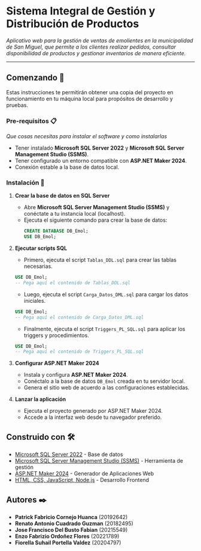 # Sistema Integral de Gestión y Distribución de Productos

_Aplicativo web para la gestión de ventas de emolientes en la municipalidad de San Miguel, que permite a los clientes realizar pedidos, consultar disponibilidad de productos y gestionar inventarios de manera eficiente._

---

## Comenzando 🚀
Estas instrucciones te permitirán obtener una copia del proyecto en funcionamiento en tu máquina local para propósitos de desarrollo y pruebas.

### Pre-requisitos 📋

_Que cosas necesitas para instalar el software y como instalarlas_

- Tener instalado **Microsoft SQL Server 2022** y **Microsoft SQL Server Management Studio (SSMS)**.
- Tener configurado un entorno compatible con **ASP.NET Maker 2024**.
- Conexión estable a la base de datos local.

### Instalación 🔧

1. **Crear la base de datos en SQL Server**
   - Abre **Microsoft SQL Server Management Studio (SSMS)** y conéctate a tu instancia local (localhost).
   - Ejecuta el siguiente comando para crear la base de datos:
     ```sql
     CREATE DATABASE DB_Emol;
     USE DB_Emol;
     ```

2. **Ejecutar scripts SQL**
   - Primero, ejecuta el script `Tablas_DDL.sql` para crear las tablas necesarias.
   ```sql
   USE DB_Emol;
   -- Pega aquí el contenido de Tablas_DDL.sql
   ```
   
   - Luego, ejecuta el script `Carga_Datos_DML.sql` para cargar los datos iniciales.
   ```sql
   USE DB_Emol;
   -- Pega aquí el contenido de Carga_Datos_DML.sql
   ```
   
   - Finalmente, ejecuta el script `Triggers_PL_SQL.sql` para aplicar los triggers y procedimientos.
   ```sql
   USE DB_Emol;
   -- Pega aquí el contenido de Triggers_PL_SQL.sql
   ```

3. **Configurar ASP.NET Maker 2024**
   - Instala y configura **ASP.NET Maker 2024**.
   - Conéctalo a la base de datos `DB_Emol` creada en tu servidor local.
   - Genera el sitio web de acuerdo a las configuraciones establecidas.

4. **Lanzar la aplicación**
   - Ejecuta el proyecto generado por ASP.NET Maker 2024.
   - Accede a la interfaz web desde tu navegador preferido.

## Construido con 🛠️

* [Microsoft SQL Server 2022](https://www.microsoft.com/es-es/sql-server) - Base de datos
* [Microsoft SQL Server Management Studio (SSMS)](https://learn.microsoft.com/es-es/sql/ssms/download-sql-server-management-studio-ssms) - Herramienta de gestión
* [ASP.NET Maker 2024](https://www.hkvstore.com/aspnetmaker/) - Generador de Aplicaciones Web
* [HTML, CSS, JavaScript, Node.js](https://developer.mozilla.org/) - Desarrollo Frontend

## Autores ✒️

- **Patrick Fabricio Cornejo Huanca** (20192642) 
- **Renato Antonio Cuadrado Guzman** (20182495)
- **Jose Francisco Del Busto Fabian** (20215549) 
- **Enzo Fabrizio Ordoñez Flores** (20221789)
- **Fiorella Suhail Portella Valdez** (20204797) 